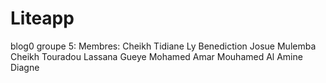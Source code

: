 # Liteapp
blog0
groupe 5:
Membres: 
Cheikh Tidiane Ly
Benediction Josue Mulemba
Cheikh Touradou Lassana Gueye
Mohamed Amar
Mouhamed Al Amine Diagne
